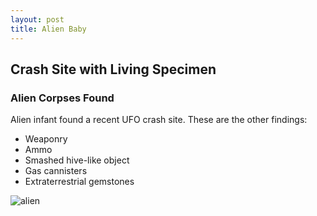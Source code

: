 ```yaml
---
layout: post
title: Alien Baby
---
```


## Crash Site with Living Specimen

### Alien Corpses Found

Alien infant found a recent UFO crash site. These are the other findings:

- Weaponry
- Ammo
- Smashed hive-like object
- Gas cannisters
- Extraterrestrial gemstones

![alien](http://www.bibliotecapleyades.net/imagenes_aliens/contact31_02.jpg)
